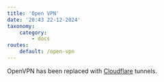 ```yaml
---
title: 'Open VPN'
date: '20:43 22-12-2024'
taxonomy:
    category:
        - docs
routes:
    default: /open-vpn
---
```


OpenVPN has been replaced with [Cloudflare](/cloudflare) tunnels.